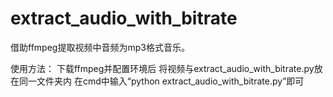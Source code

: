 # extract_audio_with_bitrate
借助ffmpeg提取视频中音频为mp3格式音乐。

使用方法：
  下载ffmpeg并配置环境后
  将视频与extract_audio_with_bitrate.py放在同一文件夹内
  在cmd中输入“python extract_audio_with_bitrate.py”即可
